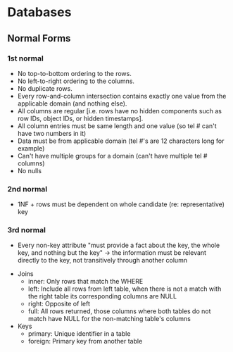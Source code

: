 # Databases

## Normal Forms

### 1st normal

- No top-to-bottom ordering to the rows.
- No left-to-right ordering to the columns.
- No duplicate rows.
- Every row-and-column intersection contains exactly one value from the applicable domain (and nothing else).
- All columns are regular [i.e. rows have no hidden components such as row IDs, object IDs, or hidden timestamps].
- All column entries must be same length and one value (so tel # can't have two numbers in it)
- Data must be from applicable domain (tel #'s are 12 characters long for example)
- Can't have multiple groups for a domain (can't have multiple tel # columns)
- No nulls

### 2nd normal

- 1NF + rows must be dependent on whole candidate (re: representative) key

### 3rd normal

- Every non-key attribute "must provide a fact about the key, the whole key, and nothing but the key" -> the information must be relevant directly to the key, not transitively through another column

+ Joins
  * inner: Only rows that match the WHERE
  * left:  Include all rows from left table, when there is not a match with the right table its corresponding columns are NULL
  * right: Opposite of left
  * full:  All rows returned, those columns where both tables do not match have NULL for the non-matching table's columns
+ Keys
  * primary: Unique identifier in a table
  * foreign: Primary key from another table
